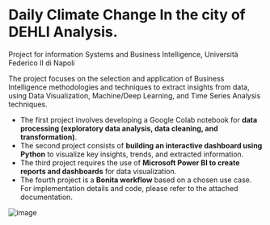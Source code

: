 # Daily Climate Change In the city of DEHLI Analysis.
Project for information Systems and Business Intelligence, Università Federico II di Napoli

The project focuses on the selection and application of Business Intelligence methodologies and techniques to extract insights from data, using Data Visualization, Machine/Deep Learning, and Time Series Analysis techniques.

- The first project involves developing a Google Colab notebook for **data processing (exploratory data analysis, data cleaning, and transformation)**.
- The second project consists of **building an interactive dashboard using Python** to visualize key insights, trends, and extracted information.
- The third project requires the use of **Microsoft Power BI to create reports and dashboards** for data visualization.
- The fourth project is a **Bonita workflow** based on a chosen use case.
For implementation details and code, please refer to the attached documentation.

![image](https://github.com/user-attachments/assets/7c90ff85-b86f-4879-9c25-27695e29d073)
